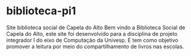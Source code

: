 # biblioteca-pi1
 Site biblioteca social de Capela do Alto
 Bem vindo a Biblioteca Social de Capela do Alto, este site foi desenvolvido para a disciplina de projeto integrador I do eixo de Computação da Univesp. E tem como objetivo promover a leitura por meio do compartilhamento de livros nas escolas.


